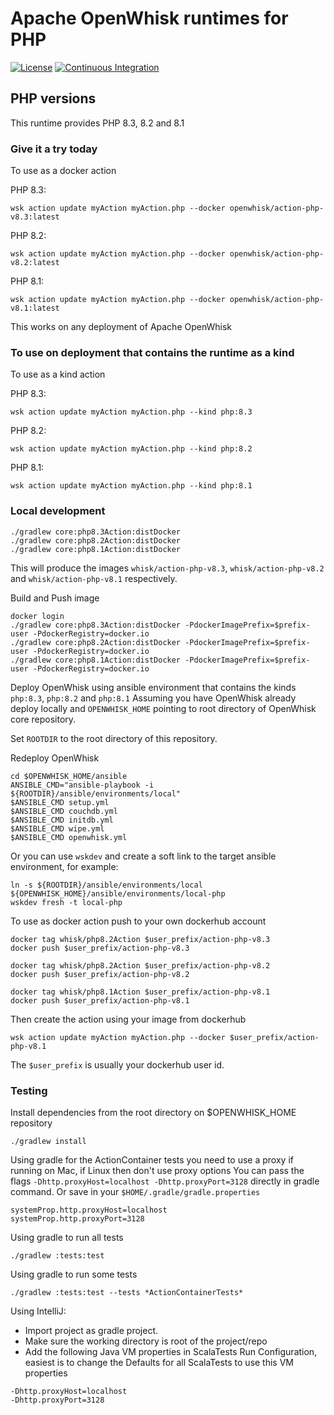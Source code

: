 <!--
#
# Licensed to the Apache Software Foundation (ASF) under one or more
# contributor license agreements.  See the NOTICE file distributed with
# this work for additional information regarding copyright ownership.
# The ASF licenses this file to You under the Apache License, Version 2.0
# (the "License"); you may not use this file except in compliance with
# the License.  You may obtain a copy of the License at
#
#     http://www.apache.org/licenses/LICENSE-2.0
#
# Unless required by applicable law or agreed to in writing, software
# distributed under the License is distributed on an "AS IS" BASIS,
# WITHOUT WARRANTIES OR CONDITIONS OF ANY KIND, either express or implied.
# See the License for the specific language governing permissions and
# limitations under the License.
#
-->

# Apache OpenWhisk runtimes for PHP
[![License](https://img.shields.io/badge/license-Apache--2.0-blue.svg)](http://www.apache.org/licenses/LICENSE-2.0)
[![Continuous Integration](https://github.com/apache/openwhisk-runtime-php/actions/workflows/ci.yaml/badge.svg)](https://github.com/apache/openwhisk-runtime-php/actions/workflows/ci.yaml)

## PHP versions

This runtime provides PHP 8.3, 8.2 and 8.1

### Give it a try today
To use as a docker action

PHP 8.3:
```
wsk action update myAction myAction.php --docker openwhisk/action-php-v8.3:latest
```

PHP 8.2:
```
wsk action update myAction myAction.php --docker openwhisk/action-php-v8.2:latest
```

PHP 8.1:
```
wsk action update myAction myAction.php --docker openwhisk/action-php-v8.1:latest
```

This works on any deployment of Apache OpenWhisk

### To use on deployment that contains the runtime as a kind
To use as a kind action

PHP 8.3:
```
wsk action update myAction myAction.php --kind php:8.3
```

PHP 8.2:
```
wsk action update myAction myAction.php --kind php:8.2
```

PHP 8.1:
```
wsk action update myAction myAction.php --kind php:8.1
```



### Local development

```
./gradlew core:php8.3Action:distDocker
./gradlew core:php8.2Action:distDocker
./gradlew core:php8.1Action:distDocker
```
This will produce the images `whisk/action-php-v8.3`, `whisk/action-php-v8.2` and `whisk/action-php-v8.1` respectively.

Build and Push image
```
docker login
./gradlew core:php8.3Action:distDocker -PdockerImagePrefix=$prefix-user -PdockerRegistry=docker.io
./gradlew core:php8.2Action:distDocker -PdockerImagePrefix=$prefix-user -PdockerRegistry=docker.io
./gradlew core:php8.1Action:distDocker -PdockerImagePrefix=$prefix-user -PdockerRegistry=docker.io
```

Deploy OpenWhisk using ansible environment that contains the kinds `php:8.3`, `php:8.2` and `php:8.1`
Assuming you have OpenWhisk already deploy locally and `OPENWHISK_HOME` pointing to root directory of OpenWhisk core repository.

Set `ROOTDIR` to the root directory of this repository.

Redeploy OpenWhisk
```
cd $OPENWHISK_HOME/ansible
ANSIBLE_CMD="ansible-playbook -i ${ROOTDIR}/ansible/environments/local"
$ANSIBLE_CMD setup.yml
$ANSIBLE_CMD couchdb.yml
$ANSIBLE_CMD initdb.yml
$ANSIBLE_CMD wipe.yml
$ANSIBLE_CMD openwhisk.yml
```

Or you can use `wskdev` and create a soft link to the target ansible environment, for example:
```
ln -s ${ROOTDIR}/ansible/environments/local ${OPENWHISK_HOME}/ansible/environments/local-php
wskdev fresh -t local-php
```


To use as docker action push to your own dockerhub account
```
docker tag whisk/php8.2Action $user_prefix/action-php-v8.3
docker push $user_prefix/action-php-v8.3
```
```
docker tag whisk/php8.2Action $user_prefix/action-php-v8.2
docker push $user_prefix/action-php-v8.2
```
```
docker tag whisk/php8.1Action $user_prefix/action-php-v8.1
docker push $user_prefix/action-php-v8.1
```

Then create the action using your image from dockerhub
```
wsk action update myAction myAction.php --docker $user_prefix/action-php-v8.1
```
The `$user_prefix` is usually your dockerhub user id.

### Testing
Install dependencies from the root directory on $OPENWHISK_HOME repository
```
./gradlew install
```

Using gradle for the ActionContainer tests you need to use a proxy if running on Mac, if Linux then don't use proxy options
You can pass the flags `-Dhttp.proxyHost=localhost -Dhttp.proxyPort=3128` directly in gradle command.
Or save in your `$HOME/.gradle/gradle.properties`
```
systemProp.http.proxyHost=localhost
systemProp.http.proxyPort=3128
```
Using gradle to run all tests
```
./gradlew :tests:test
```
Using gradle to run some tests
```
./gradlew :tests:test --tests *ActionContainerTests*
```
Using IntelliJ:
- Import project as gradle project.
- Make sure the working directory is root of the project/repo
- Add the following Java VM properties in ScalaTests Run Configuration, easiest is to change the Defaults for all ScalaTests to use this VM properties
```
-Dhttp.proxyHost=localhost
-Dhttp.proxyPort=3128
```
